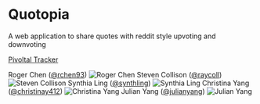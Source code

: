 # Quotopia
A web application to share quotes with reddit style upvoting and downvoting 

[Pivoltal Tracker](https://www.pivotaltracker.com/n/projects/1321098)

Roger Chen ([@rchen93](https://github.com/rchen93])) 
![Roger Chen](https://media.licdn.com/media/p/7/005/03f/3b1/0ea3675.jpg)
Steven Collison ([@raycoll](https://github.com/raycoll])) 
![Steven Collison](https://media.licdn.com/media/p/5/005/06c/1d1/232135c.jpg)
Synthia Ling ([@synthling](https://github.com/synthling]))
![Synthia Ling](https://media.licdn.com/media/p/5/005/08a/305/0c0cbe8.jpg)
Christina Yang ([@christinay412](https://github.com/christinay412]))
![Christina Yang](https://media.licdn.com/media/p/5/005/02e/23b/092dbfb.jpg)
Julian Yang ([@julianyang](https://github.com/julian-yang]))
![Julian Yang](https://scontent.xx.fbcdn.net/hphotos-xfa1/v/t1.0-9/10557430_10152132051002273_8202719108063151833_n.jpg?oh=ddc24df8869761be006c8facbe9f7c02&oe=559D0F6C)
